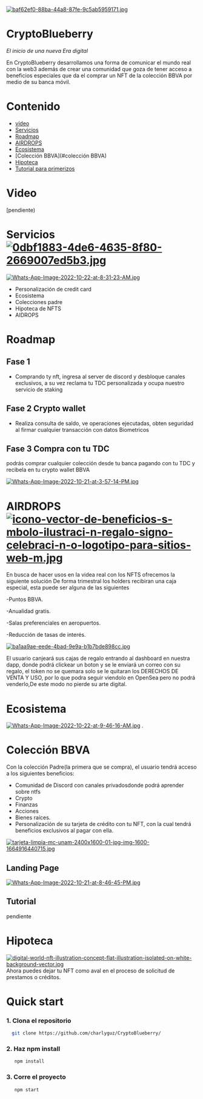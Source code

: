 [![baf62ef0-88ba-44a8-87fe-9c5ab5959171.jpg](https://i.postimg.cc/fW3nSzjJ/baf62ef0-88ba-44a8-87fe-9c5ab5959171.jpg)](https://postimg.cc/HjCPfCNg)


# CryptoBlueberry

*El inicio de una nueva Era digital*

En CryptoBlueberry desarrollamos una forma de  comunicar el mundo real con la web3 además de crear una comunidad que goza de tener acceso a beneficios especiales que  da el  comprar un NFT de la colección BBVA por medio de su banca móvil.
# Contenido

- [vídeo](#vídeo)
- [Servicios](#Servicios)
- [Roadmap](#Roadmap)
- [AIRDROPS](#AIDROPS)
- [Ecosistema](#Ecosistema)
- [Colección BBVA](#colección BBVA)
- [Hipoteca](#Hipoteca)
- [Tutorial para primerizos](#Tutorial)

# Video

[pendiente)


# Servicios            [![0dbf1883-4de6-4635-8f80-2669007ed5b3.jpg](https://i.postimg.cc/vZssd7sy/0dbf1883-4de6-4635-8f80-2669007ed5b3.jpg)](https://postimg.cc/1fJTGqX7)

[![Whats-App-Image-2022-10-22-at-8-31-23-AM.jpg](https://i.postimg.cc/9fwX15Cq/Whats-App-Image-2022-10-22-at-8-31-23-AM.jpg)](https://postimg.cc/Y4kwqP4p)
- Personalización de credit card
- Ecosistema 
- Colecciones padre
- Hipoteca de NFTS
- AIDROPS

# Roadmap

## Fase 1

- Comprando ty nft, ingresa al server de discord y desbloque canales exclusivos, a su vez reclama tu TDC personalizada y ocupa nuestro servicio de staking



## Fase 2 Crypto wallet
- Realiza consulta de saldo, ve operaciones ejecutadas, obten seguridad al firmar cualquier transacción con datos Biometricos

## Fase 3 Compra con tu TDC
podrás comprar cualquier colección desde tu banca pagando con tu TDC y recibela en tu crypto wallet BBVA

[![Whats-App-Image-2022-10-21-at-3-57-14-PM.jpg](https://i.postimg.cc/DfDw7mQB/Whats-App-Image-2022-10-21-at-3-57-14-PM.jpg)](https://postimg.cc/G9FCQL5y)

# AIRDROPS [![icono-vector-de-beneficios-s-mbolo-ilustraci-n-regalo-signo-celebraci-n-o-logotipo-para-sitios-web-m.jpg](https://i.postimg.cc/rmy3wgn6/icono-vector-de-beneficios-s-mbolo-ilustraci-n-regalo-signo-celebraci-n-o-logotipo-para-sitios-web-m.jpg)](https://postimg.cc/2qJ2HdNT)
En busca de hacer usos en la videa real con los NFTS ofrecemos la siguiente solución
De forma trimestral los holders recibiran una caja especial, esta puede ser alguna de las siguientes

-Puntos BBVA.

-Anualidad gratis.

-Salas preferenciales en aeropuertos.

-Reducción de tasas de interés.

[![ba1aa9ae-eede-4bad-9e9a-b1b7bde898cc.jpg](https://i.postimg.cc/Mp6Jvkn8/ba1aa9ae-eede-4bad-9e9a-b1b7bde898cc.jpg)](https://postimg.cc/4mSSSSv8)


El usuario canjeará sus cajas de regalo entrando al dashboard en nuestra dapp, donde podrá clickear un boton y se le enviará un correo con su regalo, el token no se quemara solo se le quitaran los DERECHOS DE VENTA Y USO, por lo que podra seguir viendolo en OpenSea pero no podrá venderlo,De este modo no pierde su arte digital.
 

# Ecosistema 
[![Whats-App-Image-2022-10-22-at-9-46-16-AM.jpg](https://i.postimg.cc/BZN2FH6P/Whats-App-Image-2022-10-22-at-9-46-16-AM.jpg)](https://postimg.cc/Sj2XFXcm)
.

# Colección BBVA

Con la colección Padre(la primera que se compra), el usuario tendrá acceso a los siguientes beneficios:
- Comunidad de Discord con canales privadosdonde podrá aprender sobre ntfs 
- Crypto 
- Finanzas 
- Acciones 
- Bienes raíces.
- Personalización de su tarjeta  de crédito con tu NFT, con la cual tendrá beneficios exclusivos al pagar con ella.

[![tarjeta-limpia-mc-unam-2400x1600-01-jpg-img-1600-1664916440715.jpg](https://i.postimg.cc/1tWCvtP9/tarjeta-limpia-mc-unam-2400x1600-01-jpg-img-1600-1664916440715.jpg)](https://postimg.cc/sQh4X3v8)

## Landing Page
[![Whats-App-Image-2022-10-21-at-8-46-45-PM.jpg](https://i.postimg.cc/wvdf12wx/Whats-App-Image-2022-10-21-at-8-46-45-PM.jpg)](https://postimg.cc/v13LjrRC)



## Tutorial

pendiente

# Hipoteca                                           

[![digital-world-nft-illustration-concept-flat-illustration-isolated-on-white-background-vector.jpg](https://i.postimg.cc/y6D3bRBn/digital-world-nft-illustration-concept-flat-illustration-isolated-on-white-background-vector.jpg)](https://postimg.cc/K4yYKR1g)
Ahora puedes dejar tu NFT como aval en el proceso de solicitud de prestamos o créditos.


# Quick start

### 1. Clona el repositorio 
```bash
  git clone https://github.com/charlyguz/CryptoBlueberry/
```

### 2. Haz npm install
```bash
   npm install 
```

### 3. Corre el proyecto
```bash
   npm start
